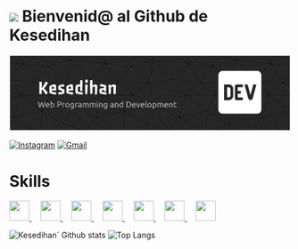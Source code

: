 
# <img src="https://media2.giphy.com/media/v1.Y2lkPTc5MGI3NjExY2RpOW81aTh6N290MWtoN3Zkejh3M3MzaGU4czVqbnU3MWxneHdoeCZlcD12MV9pbnRlcm5hbF9naWZfYnlfaWQmY3Q9cw/zUQrlUk7Zo51n57CNC/giphy.gif" width="100" /> Bienvenid@ al Github de Kesedihan

![Banner de Kesedihan](github-header-banner.png)

[![Instagram](https://img.shields.io/badge/Instagram-%23E4405F.svg?style=for-the-badge&logo=Instagram&logoColor=white)](https://www.instagram.com/marlon_0n?igsh=MW9reTl5a3huMWYzdw==) [![Gmail](https://img.shields.io/badge/Gmail-D14836?style=for-the-badge&logo=gmail&logoColor=white)](mailto:marlongarzonmedina845@gmail.com)


# Skills 

<p align="left">
  <a href="https://spring.io/" target="_blank" rel="noreferrer">
    <img src="https://raw.githubusercontent.com/danielcranney/readme-generator/main/public/icons/skills/spring-boot-colored.svg" width="36" height="36" />
  </a>&nbsp;&nbsp;&nbsp;
  <a href="https://www.oracle.com/java/" target="_blank" rel="noreferrer">
    <img src="https://raw.githubusercontent.com/danielcranney/readme-generator/main/public/icons/skills/java-colored.svg" width="36" height="36" />
  </a>&nbsp;&nbsp;&nbsp;
  <a href="https://developer.mozilla.org/en-US/docs/Web/JavaScript" target="_blank" rel="noreferrer">
    <img src="https://raw.githubusercontent.com/danielcranney/readme-generator/main/public/icons/skills/javascript-colored.svg" width="36" height="36" />
  </a>&nbsp;&nbsp;&nbsp;
  <a href="https://developer.mozilla.org/en-US/docs/Glossary/HTML5" target="_blank" rel="noreferrer">
    <img src="https://raw.githubusercontent.com/danielcranney/readme-generator/main/public/icons/skills/html5-colored.svg" width="36" height="36" />
  </a>&nbsp;&nbsp;&nbsp;
  <a href="https://www.w3.org/TR/CSS/#css" target="_blank" rel="noreferrer">
    <img src="https://raw.githubusercontent.com/danielcranney/readme-generator/main/public/icons/skills/css3-colored.svg" width="36" height="36" />
  </a>&nbsp;&nbsp;&nbsp;
  <a href="https://www.postgresql.org/" target="_blank" rel="noreferrer">
    <img src="https://raw.githubusercontent.com/danielcranney/readme-generator/main/public/icons/skills/postgresql-colored.svg" width="36" height="36" />
  </a>&nbsp;&nbsp;&nbsp;
  <a href="https://www.figma.com/" target="_blank" rel="noreferrer">
    <img src="https://raw.githubusercontent.com/danielcranney/readme-generator/main/public/icons/skills/figma-colored.svg" width="36" height="36" />
  </a>
</p>




![Kesedihan´ Github stats](https://github-readme-stats.vercel.app/api?username=Kesedihan&show_icons=true&theme=dark) ![Top Langs](https://github-readme-stats.vercel.app/api/top-langs/?username=Kesedihan&layout=compact&theme=dark)